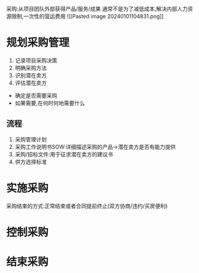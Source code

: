 采购:从项目团队外部获得产品/服务/成果
通常不是为了减低成本,解决内部人力资源限制,一次性的营运费用
![[Pasted image 20240101104831.png]]
# 规划采购管理
1. 记录项目采购决策
2. 明确采购方法
3. 识别潜在卖方
4. 评估潜在卖方

- 确定是否需要采购
- 如果需要,在何时何地需要什么

## 流程
1. 采购管理计划
2. 采购工作说明书SOW:详细描述采购的产品->潜在卖方是否有能力提供
3. 采购/招标文件:用于征求潜在卖方的建议书
4. 供方选择标准

# 实施采购
采购结束的方式:正常结束或者合同提前终止(双方协商/违约/买房便利)

# 控制采购

# 结束采购
